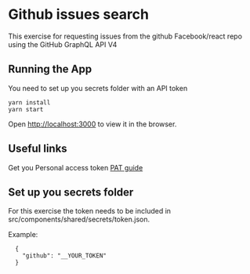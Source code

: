 # Github issues search

This exercise for requesting issues from the github Facebook/react repo using the GitHub GraphQL API V4

## Running the App

You need to set up you secrets folder with an API token

```
yarn install
yarn start
```

Open [http://localhost:3000](http://localhost:3000) to view it in the browser.

## Useful links

Get you Personal access token [PAT guide](https://docs.github.com/en/free-pro-team@latest/github/authenticating-to-github/creating-a-personal-access-token) 

## Set up you secrets folder

For this exercise the token needs to be included in src/components/shared/secrets/token.json.</br>

Example:
```
  {
    "github": "__YOUR_TOKEN"
  } 
```
